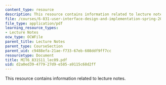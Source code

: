 ```yaml
---
content_type: resource
description: This resource contains information related to lecture notes.
file: /courses/6-831-user-interface-design-and-implementation-spring-2011/d2a0ed39477927d9e585a9115c68d2ff_MIT6_831S11_lec09.pdf
file_type: application/pdf
learning_resource_types:
- Lecture Notes
ocw_type: OCWFile
parent_title: Lecture Notes
parent_type: CourseSection
parent_uid: c9488efa-21ae-f733-67eb-608ddf9ff7cc
resourcetype: Document
title: MIT6_831S11_lec09.pdf
uid: d2a0ed39-4779-27d9-e585-a9115c68d2ff
---
```

This resource contains information related to lecture notes.

